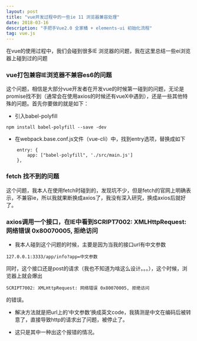```yaml
---
layout: post
title: "vue开发过程中的一些ie 11 浏览器兼容处理"
date: 2018-03-16
description: "手把手Vue2.0 全家桶 + elements-ui 初始化流程"
tag: vue.js
---
```


在vue的使用过程中，我们会碰到很多IE 浏览器的问题，我在这里总结一些ei浏览器上碰到过的问题

### vue打包兼容IE浏览器不兼容es6的问题

这个问题，相信是大部分vue开发者在开发vue的时候第一碰到的问题，无论是promise找不到（通常会在使用axios的时候还有vueX中遇到），还是一些其他特殊的问题。首先你要做的就是如下：

* 引入babel-polyfill 

```
npm install babel-polyfill --save -dev
```

* 在webpack.base.conf.js文件（vue-cli）中，找到entry选项，替换成如下

```
    entry: {
        app: ["babel-polyfill", './src/main.js']
    },
```

### fetch 找不到的问题

这个问题，我本人在使用fetch时碰到的，发现坑不少，但是fetch的官网上明确表示，不兼容ie，所以我就果断换成axios了，我没有深入研究，换成axios后就好了。

### axios调用一个接口，在IE中看到SCRIPT7002: XMLHttpRequest: 网络错误 0x80070005, 拒绝访问

* 我本人碰到这个问题的时候，主要是因为当我的接口url有中文参数

```
127.0.0.1:3333/app/info?app=中文参数
```
同时，这个接口还是post的请求（我也不知道为啥这么设计。。。），这个时候，浏览器上就会爆出
```
SCRIPT7002: XMLHttpRequest: 网络错误 0x80070005, 拒绝访问
```
的错误。

* 解决方法就是把url上的‘中文参数’换成英文code，我猜测是中文在编码后被转意了，直接导致http的请求出了问题，被停止了。


* 这只是其中一种出这个报错的情况。







